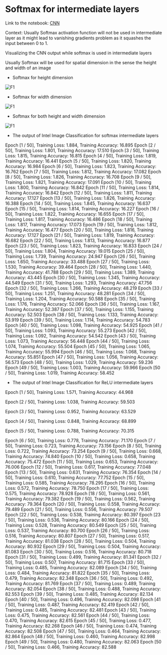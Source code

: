 # Softmax for intermediate layers

Link to the notebook: [CNN](https://www.kaggle.com/code/sharathshebbar/cnn-don-t-use-softmax-for-intermediate-layer)

Context: Usually Softmax activation function will not be used in intermediate layer as it might lead to vanishing gradients problem as it squashes the input between 0 to 1.

Visualizing the CNN output while softmax is used in intermediate layers

Usually Softmax will be used for spatial dimension in the sense the height and width of an image

- Softmax for height dimension

![F1](feature_maps1.jpg)

- Softmax for width dimension

![F1](feature_maps1.jpg)

- Softmax for both height and width dimension

![F1](feature_maps1.jpg)



- The output of Intel Image Classification for softmax intermediate layers

Epoch [1 / 50], Training Loss: 1.884, Training Accuracy: 16.895
Epoch [2 / 50], Training Loss: 1.801, Training Accuracy: 17.510
Epoch [3 / 50], Training Loss: 1.815, Training Accuracy: 16.815
Epoch [4 / 50], Training Loss: 1.819, Training Accuracy: 16.441
Epoch [5 / 50], Training Loss: 1.820, Training Accuracy: 16.984
Epoch [6 / 50], Training Loss: 1.823, Training Accuracy: 16.762
Epoch [7 / 50], Training Loss: 1.812, Training Accuracy: 17.082
Epoch [8 / 50], Training Loss: 1.826, Training Accuracy: 16.708
Epoch [9 / 50], Training Loss: 1.821, Training Accuracy: 17.091
Epoch [10 / 50], Training Loss: 1.800, Training Accuracy: 16.842
Epoch [11 / 50], Training Loss: 1.814, Training Accuracy: 16.842
Epoch [12 / 50], Training Loss: 1.811, Training Accuracy: 17.127
Epoch [13 / 50], Training Loss: 1.826, Training Accuracy: 16.388
Epoch [14 / 50], Training Loss: 1.845, Training Accuracy: 16.637
Epoch [15 / 50], Training Loss: 1.814, Training Accuracy: 16.227
Epoch [16 / 50], Training Loss: 1.822, Training Accuracy: 16.655
Epoch [17 / 50], Training Loss: 1.817, Training Accuracy: 16.486
Epoch [18 / 50], Training Loss: 1.817, Training Accuracy: 17.073
Epoch [19 / 50], Training Loss: 1.812, Training Accuracy: 16.477
Epoch [20 / 50], Training Loss: 1.816, Training Accuracy: 17.127
Epoch [21 / 50], Training Loss: 1.819, Training Accuracy: 16.682
Epoch [22 / 50], Training Loss: 1.813, Training Accuracy: 16.877
Epoch [23 / 50], Training Loss: 1.823, Training Accuracy: 16.833
Epoch [24 / 50], Training Loss: 1.804, Training Accuracy: 19.015
Epoch [25 / 50], Training Loss: 1.739, Training Accuracy: 24.947
Epoch [26 / 50], Training Loss: 1.650, Training Accuracy: 33.488
Epoch [27 / 50], Training Loss: 1.530, Training Accuracy: 39.464
Epoch [28 / 50], Training Loss: 1.440, Training Accuracy: 41.788
Epoch [29 / 50], Training Loss: 1.389, Training Accuracy: 43.445
Epoch [30 / 50], Training Loss: 1.345, Training Accuracy: 44.549
Epoch [31 / 50], Training Loss: 1.293, Training Accuracy: 47.756
Epoch [32 / 50], Training Loss: 1.266, Training Accuracy: 48.219
Epoch [33 / 50], Training Loss: 1.251, Training Accuracy: 48.281
Epoch [34 / 50], Training Loss: 1.204, Training Accuracy: 50.588
Epoch [35 / 50], Training Loss: 1.176, Training Accuracy: 52.066
Epoch [36 / 50], Training Loss: 1.167, Training Accuracy: 52.387
Epoch [37 / 50], Training Loss: 1.155, Training Accuracy: 52.503
Epoch [38 / 50], Training Loss: 1.133, Training Accuracy: 53.919
Epoch [39 / 50], Training Loss: 1.114, Training Accuracy: 54.783
Epoch [40 / 50], Training Loss: 1.098, Training Accuracy: 54.925
Epoch [41 / 50], Training Loss: 1.093, Training Accuracy: 55.273
Epoch [42 / 50], Training Loss: 1.092, Training Accuracy: 54.542
Epoch [43 / 50], Training Loss: 1.073, Training Accuracy: 56.448
Epoch [44 / 50], Training Loss: 1.074, Training Accuracy: 55.504
Epoch [45 / 50], Training Loss: 1.065, Training Accuracy: 55.994
Epoch [46 / 50], Training Loss: 1.068, Training Accuracy: 55.851
Epoch [47 / 50], Training Loss: 1.056, Training Accuracy: 56.573
Epoch [48 / 50], Training Loss: 1.029, Training Accuracy: 59.236
Epoch [49 / 50], Training Loss: 1.003, Training Accuracy: 59.966
Epoch [50 / 50], Training Loss: 1.019, Training Accuracy: 58.452


- The output of Intel Image Classification for ReLU intermediate layers

Epoch [1 / 50], Training Loss: 1.571, Training Accuracy: 44.968

Epoch [2 / 50], Training Loss: 1.038, Training Accuracy: 59.503

Epoch [3 / 50], Training Loss: 0.952, Training Accuracy: 63.529

Epoch [4 / 50], Training Loss: 0.848, Training Accuracy: 68.899

Epoch [5 / 50], Training Loss: 0.788, Training Accuracy: 70.315

Epoch [6 / 50], Training Loss: 0.778, Training Accuracy: 71.170
Epoch [7 / 50], Training Loss: 0.723, Training Accuracy: 73.156
Epoch [8 / 50], Training Loss: 0.722, Training Accuracy: 73.254
Epoch [9 / 50], Training Loss: 0.668, Training Accuracy: 74.840
Epoch [10 / 50], Training Loss: 0.658, Training Accuracy: 75.472
Epoch [11 / 50], Training Loss: 0.653, Training Accuracy: 76.006
Epoch [12 / 50], Training Loss: 0.617, Training Accuracy: 77.048
Epoch [13 / 50], Training Loss: 0.631, Training Accuracy: 76.354
Epoch [14 / 50], Training Loss: 0.610, Training Accuracy: 77.752
Epoch [15 / 50], Training Loss: 0.585, Training Accuracy: 78.295
Epoch [16 / 50], Training Loss: 0.572, Training Accuracy: 78.750
Epoch [17 / 50], Training Loss: 0.575, Training Accuracy: 78.928
Epoch [18 / 50], Training Loss: 0.561, Training Accuracy: 79.382
Epoch [19 / 50], Training Loss: 0.562, Training Accuracy: 79.364
Epoch [20 / 50], Training Loss: 0.558, Training Accuracy: 79.489
Epoch [21 / 50], Training Loss: 0.556, Training Accuracy: 79.507
Epoch [22 / 50], Training Loss: 0.538, Training Accuracy: 80.397
Epoch [23 / 50], Training Loss: 0.536, Training Accuracy: 80.166
Epoch [24 / 50], Training Loss: 0.528, Training Accuracy: 80.549
Epoch [25 / 50], Training Loss: 0.537, Training Accuracy: 80.700
Epoch [26 / 50], Training Loss: 0.516, Training Accuracy: 80.807
Epoch [27 / 50], Training Loss: 0.517, Training Accuracy: 81.038
Epoch [28 / 50], Training Loss: 0.504, Training Accuracy: 80.932
Epoch [29 / 50], Training Loss: 0.504, Training Accuracy: 81.083
Epoch [30 / 50], Training Loss: 0.516, Training Accuracy: 80.718
Epoch [31 / 50], Training Loss: 0.499, Training Accuracy: 81.341
Epoch [32 / 50], Training Loss: 0.507, Training Accuracy: 81.715
Epoch [33 / 50], Training Loss: 0.485, Training Accuracy: 82.089
Epoch [34 / 50], Training Loss: 0.484, Training Accuracy: 81.822
Epoch [35 / 50], Training Loss: 0.479, Training Accuracy: 82.348
Epoch [36 / 50], Training Loss: 0.492, Training Accuracy: 81.769
Epoch [37 / 50], Training Loss: 0.489, Training Accuracy: 82.054
Epoch [38 / 50], Training Loss: 0.488, Training Accuracy: 82.553
Epoch [39 / 50], Training Loss: 0.485, Training Accuracy: 82.134
Epoch [40 / 50], Training Loss: 0.496, Training Accuracy: 82.098
Epoch [41 / 50], Training Loss: 0.487, Training Accuracy: 82.419
Epoch [42 / 50], Training Loss: 0.485, Training Accuracy: 82.481
Epoch [43 / 50], Training Loss: 0.475, Training Accuracy: 82.561
Epoch [44 / 50], Training Loss: 0.470, Training Accuracy: 82.615
Epoch [45 / 50], Training Loss: 0.477, Training Accuracy: 82.268
Epoch [46 / 50], Training Loss: 0.474, Training Accuracy: 82.508
Epoch [47 / 50], Training Loss: 0.464, Training Accuracy: 82.864
Epoch [48 / 50], Training Loss: 0.460, Training Accuracy: 82.998
Epoch [49 / 50], Training Loss: 0.480, Training Accuracy: 82.063
Epoch [50 / 50], Training Loss: 0.466, Training Accuracy: 82.588
